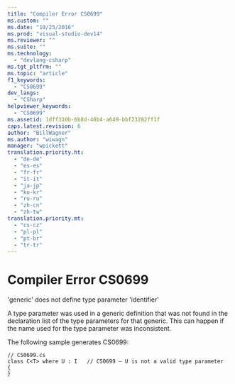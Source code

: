 ```yaml
---
title: "Compiler Error CS0699"
ms.custom: ""
ms.date: "10/25/2016"
ms.prod: "visual-studio-dev14"
ms.reviewer: ""
ms.suite: ""
ms.technology: 
  - "devlang-csharp"
ms.tgt_pltfrm: ""
ms.topic: "article"
f1_keywords: 
  - "CS0699"
dev_langs: 
  - "CSharp"
helpviewer_keywords: 
  - "CS0699"
ms.assetid: 1dff310b-6b8d-46b4-a649-bbf23282ff1f
caps.latest.revision: 6
author: "BillWagner"
ms.author: "wiwagn"
manager: "wpickett"
translation.priority.ht: 
  - "de-de"
  - "es-es"
  - "fr-fr"
  - "it-it"
  - "ja-jp"
  - "ko-kr"
  - "ru-ru"
  - "zh-cn"
  - "zh-tw"
translation.priority.mt: 
  - "cs-cz"
  - "pl-pl"
  - "pt-br"
  - "tr-tr"
---
```

# Compiler Error CS0699
'generic' does not define type parameter 'identifier'  
  
 A type parameter was used in a generic definition that was not found in the declaration list of the type parameters for that generic. This can happen if the name used for the type parameter was inconsistent.  
  
 The following sample generates CS0699:  
  
```  
// CS0699.cs  
class C<T> where U : I   // CS0699 – U is not a valid type parameter  
{  
}  
```